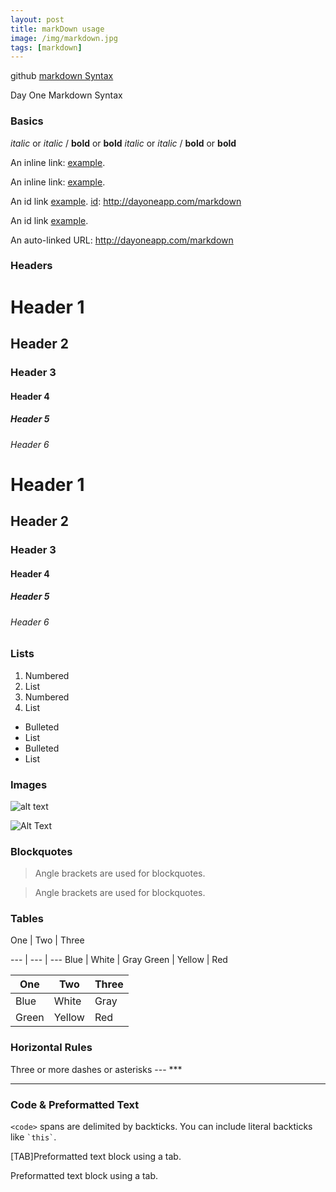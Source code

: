 ```yaml
---
layout: post
title: markDown usage
image: /img/markdown.jpg
tags: [markdown]
---
```


github [markdown Syntax](https://guides.github.com/features/mastering-markdown/)

Day One Markdown Syntax


### Basics

*italic* or _italic_  /  **bold** or __bold__
*italic* or _italic_  /  **bold** or __bold__

An inline link: [example](http://dayoneapp.com/markdown).

An inline link: [example](http://dayoneapp.com/markdown). 

An id link [example][id].
[id]: http://dayoneapp.com/markdown

An id link [example][id].

[id]: http://dayoneapp.com/markdown

An auto-linked URL: http://dayoneapp.com/markdown


### Headers

# Header 1
## Header 2
### Header 3
#### Header 4
##### Header 5
###### Header 6


# Header 1
## Header 2
### Header 3
#### Header 4
##### Header 5
###### Header 6


### Lists

1. Numbered 
2. List
1. Numbered 
2. List

- Bulleted
- List
- Bulleted
- List


### Images

![alt text](https://s3.amazonaws.com/dayoneappcom/images/dayone-folder.png)

![Alt Text](https://s3.amazonaws.com/dayoneappcom/images/dayone-folder.png)


### Blockquotes

> Angle brackets are used for blockquotes.

> Angle brackets are used for blockquotes.


### Tables

One | Two | Three

--- | --- | ---
Blue | White | Gray
Green | Yellow | Red

One | Two | Three
--- | --- | ---
Blue | White | Gray
Green | Yellow | Red

### Horizontal Rules

Three or more dashes or asterisks --- ***

---

### Code & Preformatted Text

`<code>` spans are delimited by backticks. You can include literal backticks like `` `this` ``.

[TAB]Preformatted text block using a tab.

Preformatted text block using a tab.

